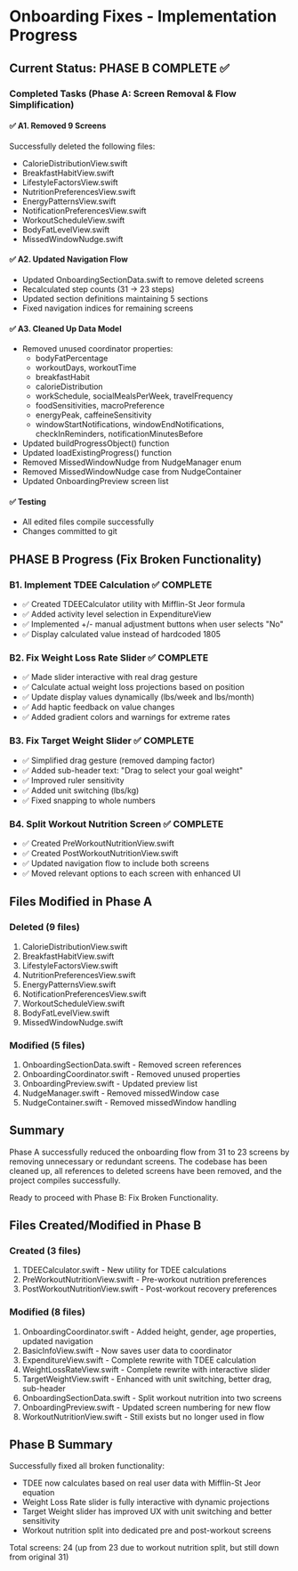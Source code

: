 # Onboarding Fixes - Implementation Progress

## Current Status: PHASE B COMPLETE ✅

### Completed Tasks (Phase A: Screen Removal & Flow Simplification)

#### ✅ A1. Removed 9 Screens
Successfully deleted the following files:
- CalorieDistributionView.swift
- BreakfastHabitView.swift  
- LifestyleFactorsView.swift
- NutritionPreferencesView.swift
- EnergyPatternsView.swift
- NotificationPreferencesView.swift
- WorkoutScheduleView.swift
- BodyFatLevelView.swift
- MissedWindowNudge.swift

#### ✅ A2. Updated Navigation Flow
- Updated OnboardingSectionData.swift to remove deleted screens
- Recalculated step counts (31 → 23 steps)
- Updated section definitions maintaining 5 sections
- Fixed navigation indices for remaining screens

#### ✅ A3. Cleaned Up Data Model
- Removed unused coordinator properties:
  - bodyFatPercentage
  - workoutDays, workoutTime
  - breakfastHabit
  - calorieDistribution
  - workSchedule, socialMealsPerWeek, travelFrequency
  - foodSensitivities, macroPreference
  - energyPeak, caffeineSensitivity
  - windowStartNotifications, windowEndNotifications, checkInReminders, notificationMinutesBefore
- Updated buildProgressObject() function
- Updated loadExistingProgress() function
- Removed MissedWindowNudge from NudgeManager enum
- Removed MissedWindowNudge case from NudgeContainer
- Updated OnboardingPreview screen list

#### ✅ Testing
- All edited files compile successfully
- Changes committed to git

## PHASE B Progress (Fix Broken Functionality)

### B1. Implement TDEE Calculation ✅ COMPLETE
- ✅ Created TDEECalculator utility with Mifflin-St Jeor formula
- ✅ Added activity level selection in ExpenditureView
- ✅ Implemented +/- manual adjustment buttons when user selects "No"
- ✅ Display calculated value instead of hardcoded 1805

### B2. Fix Weight Loss Rate Slider ✅ COMPLETE
- ✅ Made slider interactive with real drag gesture
- ✅ Calculate actual weight loss projections based on position
- ✅ Update display values dynamically (lbs/week and lbs/month)
- ✅ Add haptic feedback on value changes
- ✅ Added gradient colors and warnings for extreme rates

### B3. Fix Target Weight Slider ✅ COMPLETE
- ✅ Simplified drag gesture (removed damping factor)
- ✅ Added sub-header text: "Drag to select your goal weight"
- ✅ Improved ruler sensitivity
- ✅ Added unit switching (lbs/kg)
- ✅ Fixed snapping to whole numbers

### B4. Split Workout Nutrition Screen ✅ COMPLETE
- ✅ Created PreWorkoutNutritionView.swift
- ✅ Created PostWorkoutNutritionView.swift
- ✅ Updated navigation flow to include both screens
- ✅ Moved relevant options to each screen with enhanced UI

## Files Modified in Phase A

### Deleted (9 files)
1. CalorieDistributionView.swift
2. BreakfastHabitView.swift
3. LifestyleFactorsView.swift
4. NutritionPreferencesView.swift
5. EnergyPatternsView.swift
6. NotificationPreferencesView.swift
7. WorkoutScheduleView.swift
8. BodyFatLevelView.swift
9. MissedWindowNudge.swift

### Modified (5 files)
1. OnboardingSectionData.swift - Removed screen references
2. OnboardingCoordinator.swift - Removed unused properties
3. OnboardingPreview.swift - Updated preview list
4. NudgeManager.swift - Removed missedWindow case
5. NudgeContainer.swift - Removed missedWindow handling

## Summary
Phase A successfully reduced the onboarding flow from 31 to 23 screens by removing unnecessary or redundant screens. The codebase has been cleaned up, all references to deleted screens have been removed, and the project compiles successfully.

Ready to proceed with Phase B: Fix Broken Functionality.

## Files Created/Modified in Phase B

### Created (3 files)
1. TDEECalculator.swift - New utility for TDEE calculations
2. PreWorkoutNutritionView.swift - Pre-workout nutrition preferences
3. PostWorkoutNutritionView.swift - Post-workout recovery preferences

### Modified (8 files)
1. OnboardingCoordinator.swift - Added height, gender, age properties, updated navigation
2. BasicInfoView.swift - Now saves user data to coordinator
3. ExpenditureView.swift - Complete rewrite with TDEE calculation
4. WeightLossRateView.swift - Complete rewrite with interactive slider
5. TargetWeightView.swift - Enhanced with unit switching, better drag, sub-header
6. OnboardingSectionData.swift - Split workout nutrition into two screens
7. OnboardingPreview.swift - Updated screen numbering for new flow
8. WorkoutNutritionView.swift - Still exists but no longer used in flow

## Phase B Summary
Successfully fixed all broken functionality:
- TDEE now calculates based on real user data with Mifflin-St Jeor equation
- Weight Loss Rate slider is fully interactive with dynamic projections
- Target Weight slider has improved UX with unit switching and better sensitivity
- Workout nutrition split into dedicated pre and post-workout screens

Total screens: 24 (up from 23 due to workout nutrition split, but still down from original 31)